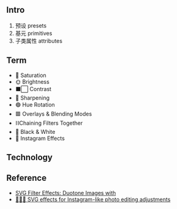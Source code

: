 ## Intro

1. 预设 presets
2. 基元 primitives
3. 子类属性 attributes

## Term

-   🎨 Saturation
-   🌞 Brightness
-   ⬛️⬜️ Contrast
-   🔪 Sharpening
-   🟢 Hue Rotation
-   🟥 Overlays & Blending Modes
-   ⛓Chaining Filters Together
-   📓 Black & White
-   🌁 Instagram Effects

## Technology

## Reference

-   [SVG Filter Effects: Duotone Images with <feComponentTransfer>](https://tympanus.net/codrops/2019/02/05/svg-filter-effects-duotone-images-with-fecomponenttransfer/)
-   [👨🏻‍🎨 SVG effects for Instagram-like photo editing adjustments](https://ioroot.com/svg-effects-for-instagram-like-filters/)
